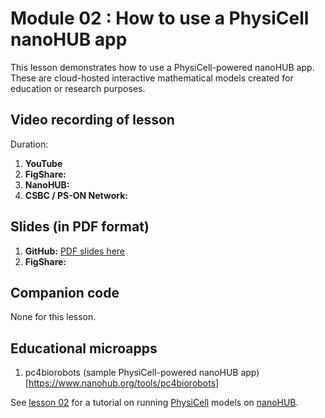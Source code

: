 # Module 02 : How to use a PhysiCell nanoHUB app 
This lesson demonstrates how to use a PhysiCell-powered nanoHUB app. These are cloud-hosted interactive mathematical models created for education or research purposes. 

## Video recording of lesson 
Duration: 
1. **YouTube**
1. **FigShare:**
1. **NanoHUB:**
1. **CSBC / PS-ON Network:** 

## Slides (in PDF format)

1. **GitHub:** [PDF slides here](https://github.com/physicell-training/02-How-to-nanoHUB/blob/master/02-How-to-nanoHUB.pdf)
1. **FigShare:** 

## Companion code
None for this lesson. 

## Educational microapps 
1. pc4biorobots (sample PhysiCell-powered nanoHUB app) [https://www.nanohub.org/tools/pc4biorobots] 

See [lesson 02](https://github.com/physicell-training/02-How-to-nanoHUB) for a tutorial on running [PhysiCell](http://PhysiCell.org) models on [nanoHUB](https://www.nanohub.org). 

